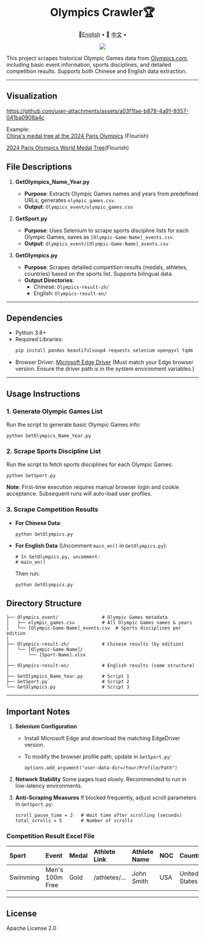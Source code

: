 <div align="center">
  <h1>Olympics Crawler🏆</h1>     
  <p align="center">
    🤗<a href="README.md">English</a> • 
    🤗 <a href="README-CN.md">中文</a> • 
  </p>
  <img src="https://upload.wikimedia.org/wikipedia/commons/5/5c/Olympic_rings_without_rims.svg"/></img>
</div>


This project scrapes historical Olympic Games data from [Olympics.com](https://olympics.com), including basic event information, sports disciplines, and detailed competition results. Supports both Chinese and English data extraction.

---

## Visualization


https://github.com/user-attachments/assets/a03f1fae-b878-4a91-9357-041ba0908a4c

Example:  
[China's medal tree at the 2024 Paris Olympics](https://public.flourish.studio/visualisation/19245062/) (Flourish)

[2024 Paris Olympics World Medal Tree](https://public.flourish.studio/visualisation/19244212/)(Flourish)
## File Descriptions

1. **GetOlympics_Name_Year.py**  
   - **Purpose**: Extracts Olympic Games names and years from predefined URLs, generates `olympic_games.csv`.  
   - **Output**: `Olympics_event/olympic_games.csv`

2. **GetSport.py**  
   - **Purpose**: Uses Selenium to scrape sports discipline lists for each Olympic Games, saves as `[Olympic-Game-Name]_events.csv`.  
   - **Output**: `Olympics_event/[Olympic-Game-Name]_events.csv`

3. **GetOlympics.py**  
   - **Purpose**: Scrapes detailed competition results (medals, athletes, countries) based on the sports list. Supports bilingual data.  
   - **Output Directories**:  
     - Chinese: `Olympics-result-zh/`  
     - English: `Olympics-result-en/`

---

## Dependencies

- Python 3.8+
- Required Libraries:
  ```bash
  pip install pandas beautifulsoup4 requests selenium openpyxl tqdm

- Browser Driver: [Microsoft Edge Driver](https://developer.microsoft.com/en-us/microsoft-edge/tools/webdriver/)
  (Must match your Edge browser version. Ensure the driver path is in the system environment variables.)

------

## Usage Instructions

### 1. Generate Olympic Games List

Run the script to generate basic Olympic Games info:

```
python GetOlympics_Name_Year.py
```

### 2. Scrape Sports Discipline List

Run the script to fetch sports disciplines for each Olympic Games:

```
python GetSport.py
```

**Note**: First-time execution requires manual browser login and cookie acceptance. Subsequent runs will auto-load user profiles.

### 3. Scrape Competition Results

- **For Chinese Data**:

  ```
  python GetOlympics.py
  ```

- **For English Data** (Uncomment `main_en()` in `GetOlympics.py`):

  ```
  # In GetOlympics.py, uncomment:
  # main_en()
  ```

  Then run:

  ```
  python GetOlympics.py
  ```

## Directory Structure

```
├── Olympics_event/                # Olympic Games metadata
│   ├── olympic_games.csv          # All Olympic Games names & years
│   └── [Olympic-Game-Name]_events.csv  # Sports disciplines per edition
│
├── Olympics-result-zh/            # Chinese results (by edition)
│   └── [Olympic-Game-Name]/
│       └── [Sport-Name].xlsx
│
├── Olympics-result-en/            # English results (same structure)
│
├── GetOlympics_Name_Year.py       # Script 1
├── GetSport.py                    # Script 2
└── GetOlympics.py                 # Script 3
```

------

## Important Notes

1. **Selenium Configuration**

   - Install Microsoft Edge and download the matching EdgeDriver version.

   - To modify the browser profile path, update in `GetSport.py`:

     ```
     options.add_argument("user-data-dir=/Your/Profile/Path")
     ```

2. **Network Stability**
   Some pages load slowly. Recommended to run in low-latency environments.

3. **Anti-Scraping Measures**
   If blocked frequently, adjust scroll parameters in `GetSport.py`:

   ```
   scroll_pause_time = 2   # Wait time after scrolling (seconds)
   total_scrolls = 5       # Number of scrolls
   ```

### Competition Result Excel File

| Sport    | Event           | Medal | Athlete Link  | Athlete Name | NOC  | Country       |
| :------- | :-------------- | :---- | :------------ | :----------- | :--- | :------------ |
| Swimming | Men's 100m Free | Gold  | /athletes/... | John Smith   | USA  | United States |

------

## License

Apache License 2.0
